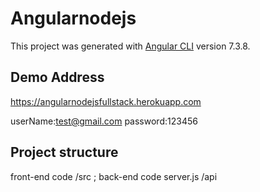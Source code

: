 # Angularnodejs

This project was generated with [Angular CLI](https://github.com/angular/angular-cli) version 7.3.8.

## Demo Address

https://angularnodejsfullstack.herokuapp.com

userName:test@gmail.com
password:123456
## Project structure

front-end code /src ;
back-end code server.js /api
